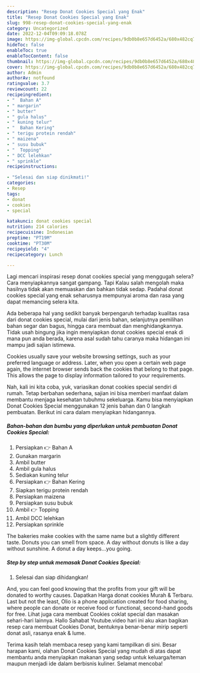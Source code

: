 ```yaml
---
description: "Resep Donat Cookies Special yang Enak"
title: "Resep Donat Cookies Special yang Enak"
slug: 998-resep-donat-cookies-special-yang-enak
category: Uncategorized
date: 2022-12-04T09:09:18.078Z
image: https://img-global.cpcdn.com/recipes/9db0b8e657d6452a/680x482cq70/donat-cookies-special-foto-resep-utama.jpg
hideToc: false
enableToc: true
enableTocContent: false
thumbnail: https://img-global.cpcdn.com/recipes/9db0b8e657d6452a/680x482cq70/donat-cookies-special-foto-resep-utama.jpg
cover: https://img-global.cpcdn.com/recipes/9db0b8e657d6452a/680x482cq70/donat-cookies-special-foto-resep-utama.jpg
author: Admin
authorAv: notfound
ratingvalue: 3.7
reviewcount: 22
recipeingredient:
- "  Bahan A"
- " margarin"
- " butter"
- " gula halus"
- " kuning telur"
- "  Bahan Kering"
- " terigu protein rendah"
- " maizena"
- " susu bubuk"
- "  Topping"
- " DCC lelehkan"
- " sprinkle"
recipeinstructions:

- "Selesai dan siap dinikmati!"
categories:
- Resep
tags:
- donat
- cookies
- special

katakunci: donat cookies special 
nutrition: 214 calories
recipecuisine: Indonesian
preptime: "PT19M"
cooktime: "PT30M"
recipeyield: "4"
recipecategory: Lunch

---
```



Lagi mencari inspirasi resep donat cookies special yang menggugah selera? Cara menyiapkannya sangat gampang. Tapi Kalau salah mengolah maka hasilnya tidak akan memuaskan dan bahkan tidak sedap. Padahal donat cookies special yang enak seharusnya mempunyai aroma dan rasa yang dapat memancing selera kita.


Ada beberapa hal yang sedikit banyak berpengaruh terhadap kualitas rasa dari donat cookies special, mulai dari jenis bahan, selanjutnya pemilihan bahan segar dan bagus, hingga cara membuat dan menghidangkannya. Tidak usah bingung jika ingin menyiapkan donat cookies special enak di mana pun anda berada, karena asal sudah tahu caranya maka hidangan ini mampu jadi sajian istimewa.

Cookies usually save your website browsing settings, such as your preferred language or address. Later, when you open a certain web page again, the internet browser sends back the cookies that belong to that page. This allows the page to display information tailored to your requirements.


Nah, kali ini kita coba, yuk, variasikan donat cookies special sendiri di rumah. Tetap berbahan sederhana, sajian ini bisa memberi manfaat dalam membantu menjaga kesehatan tubuhmu sekeluarga. Kamu bisa menyiapkan Donat Cookies Special menggunakan 12 jenis bahan dan 0 langkah pembuatan. Berikut ini cara dalam menyiapkan hidangannya.

<!--inarticleads1-->

##### Bahan-bahan dan bumbu yang diperlukan untuk pembuatan Donat Cookies Special:

1. Persiapkan  👉 Bahan A
1. Gunakan  margarin
1. Ambil  butter
1. Ambil  gula halus
1. Sediakan  kuning telur
1. Persiapkan  👉 Bahan Kering
1. Siapkan  terigu protein rendah
1. Persiapkan  maizena
1. Persiapkan  susu bubuk
1. Ambil  👉 Topping
1. Ambil  DCC lelehkan
1. Persiapkan  sprinkle


The bakeries make cookies with the same name but a slightly different taste. Donuts you can smell from space. A day without donuts is like a day without sunshine. A donut a day keeps…you going. 

<!--inarticleads2-->

##### Step by step untuk memasak Donat Cookies Special:


1. Selesai dan siap dihidangkan!

And, you can feel good knowing that the profits from your gift will be donated to worthy causes. Dapatkan Harga donat cookies Murah &amp; Terbaru. Last but not the least, Olio is a phone application created for food sharing, where people can donate or receive food or functional, second-hand goods for free. Lihat juga cara membuat Cookies coklat special dan masakan sehari-hari lainnya. Hallo Sahabat Youtube.video hari ini aku akan bagikan resep cara membuat Cookies Donat, bentuknya benar-benar mirip seperti donat asli, rasanya enak &amp; lume. 

Terima kasih telah membaca resep yang kami tampilkan di sini. Besar harapan kami, olahan Donat Cookies Special yang mudah di atas dapat membantu anda menyiapkan makanan yang sedap untuk keluarga/teman maupun menjadi ide dalam berbisnis kuliner. Selamat mencoba!
